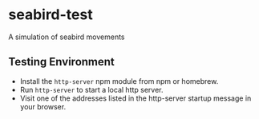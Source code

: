 # seabird-test

A simulation of seabird movements

## Testing Environment

- Install the `http-server` npm module from npm or homebrew.
- Run `http-server` to start a local http server.
- Visit one of the addresses listed in the http-server startup message in your browser.
